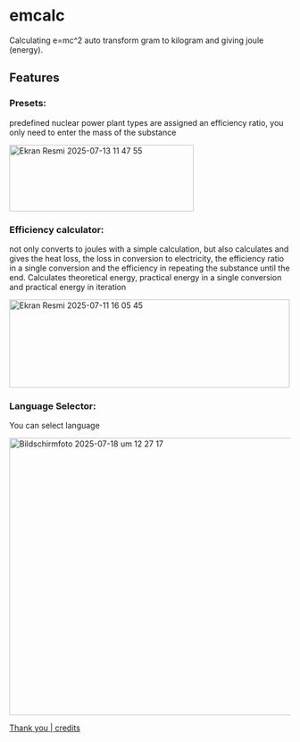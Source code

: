 # emcalc
Calculating e=mc^2 auto transform gram to kilogram and giving joule (energy).

## Features
### Presets:
predefined nuclear power plant types are assigned an efficiency ratio, you only need to enter the mass of the substance

<img width="330" height="119" alt="Ekran Resmi 2025-07-13 11 47 55" src="https://github.com/user-attachments/assets/63f97e80-ac18-4d9c-8cf7-3aa0c59e4dc6" />

### Efficiency calculator:

not only converts to joules with a simple calculation, but also calculates and gives the heat loss, the loss in conversion to electricity, the efficiency ratio in a single conversion and the efficiency in repeating the substance until the end.
Calculates theoretical energy, practical energy in a single conversion and practical energy in iteration

<img width="502" height="158" alt="Ekran Resmi 2025-07-11 16 05 45" src="https://github.com/user-attachments/assets/cda84dd2-89d5-4a79-8cf3-ea5be7529152" />

### Language Selector:

You can select language

<img width="612" height="497" alt="Bildschirmfoto 2025-07-18 um 12 27 17" src="https://github.com/user-attachments/assets/a83dbdff-aa91-499f-ba97-2f89d5b5bd69" />


[Thank you | credits](THANKYOU.md)

